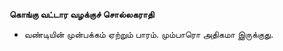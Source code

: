 **கொங்கு வட்டார வழக்குச் சொல்லகராதி**
- வண்டியின் முன்பக்கம் ஏற்றும் பாரம். மும்பாரொ அதிகமா இருக்குது.

